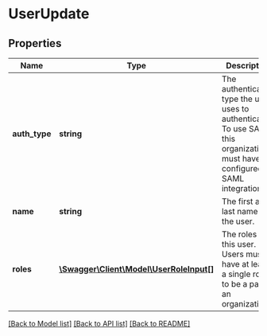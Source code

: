 # UserUpdate

## Properties
Name | Type | Description | Notes
------------ | ------------- | ------------- | -------------
**auth_type** | **string** | The authentication type the user uses to authenticate. To use SAML this organization must have a configured SAML integration. | [optional] 
**name** | **string** | The first and last name of the user. | [optional] 
**roles** | [**\Swagger\Client\Model\UserRoleInput[]**](UserRoleInput.md) | The roles for this user. Users must have at least a single role to be a part of an organization. | [optional] 

[[Back to Model list]](../README.md#documentation-for-models) [[Back to API list]](../README.md#documentation-for-api-endpoints) [[Back to README]](../README.md)


